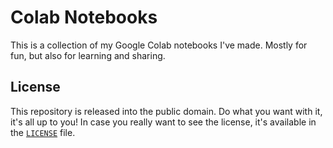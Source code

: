 # Colab Notebooks
This is a collection of my Google Colab notebooks I've made. Mostly for fun, but also for learning and sharing.

## License
This repository is released into the public domain. Do what you want with it, it's all up to you! In case you really want to see the license, it's available in the [`LICENSE`](LICENSE) file.